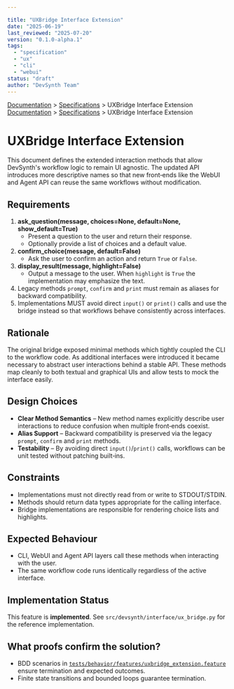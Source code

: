 ```yaml
---

title: "UXBridge Interface Extension"
date: "2025-06-19"
last_reviewed: "2025-07-20"
version: "0.1.0-alpha.1"
tags:
  - "specification"
  - "ux"
  - "cli"
  - "webui"
status: "draft"
author: "DevSynth Team"
---
```

<div class="breadcrumbs">
<a href="../index.md">Documentation</a> &gt; <a href="index.md">Specifications</a> &gt; UXBridge Interface Extension
</div>

<div class="breadcrumbs">
<a href="../index.md">Documentation</a> &gt; <a href="index.md">Specifications</a> &gt; UXBridge Interface Extension
</div>

# UXBridge Interface Extension

This document defines the extended interaction methods that allow DevSynth's
workflow logic to remain UI agnostic. The updated API introduces more
descriptive names so that new front‑ends like the WebUI and Agent API can reuse
the same workflows without modification.

## Requirements

1. **ask_question(message, choices=None, default=None, show_default=True)**
   - Present a question to the user and return their response.
   - Optionally provide a list of choices and a default value.
2. **confirm_choice(message, default=False)**
   - Ask the user to confirm an action and return ``True`` or ``False``.
3. **display_result(message, highlight=False)**
   - Output a message to the user. When ``highlight`` is ``True`` the
     implementation may emphasize the text.
4. Legacy methods ``prompt``, ``confirm`` and ``print`` must remain as aliases
   for backward compatibility.
5. Implementations MUST avoid direct ``input()`` or ``print()`` calls and use
   the bridge instead so that workflows behave consistently across interfaces.

## Rationale

The original bridge exposed minimal methods which tightly coupled the CLI to the
workflow code. As additional interfaces were introduced it became necessary to
abstract user interactions behind a stable API. These methods map cleanly to
both textual and graphical UIs and allow tests to mock the interface easily.

## Design Choices

- **Clear Method Semantics** – New method names explicitly describe user
  interactions to reduce confusion when multiple front‑ends coexist.
- **Alias Support** – Backward compatibility is preserved via the legacy
  `prompt`, `confirm` and `print` methods.
- **Testability** – By avoiding direct `input()`/`print()` calls, workflows can
  be unit tested without patching built‑ins.

## Constraints

- Implementations must not directly read from or write to STDOUT/STDIN.
- Methods should return data types appropriate for the calling interface.
- Bridge implementations are responsible for rendering choice lists and
  highlights.

## Expected Behaviour

- CLI, WebUI and Agent API layers call these methods when interacting with the
  user.
- The same workflow code runs identically regardless of the active interface.

## Implementation Status

This feature is **implemented**. See `src/devsynth/interface/ux_bridge.py` for the reference implementation.

## What proofs confirm the solution?
- BDD scenarios in [`tests/behavior/features/uxbridge_extension.feature`](../../tests/behavior/features/uxbridge_extension.feature) ensure termination and expected outcomes.
- Finite state transitions and bounded loops guarantee termination.
